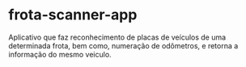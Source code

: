 # frota-scanner-app
Aplicativo que faz reconhecimento de placas de veículos de uma determinada frota, bem como, numeração de odômetros, e retorna a informação do mesmo veiculo.
